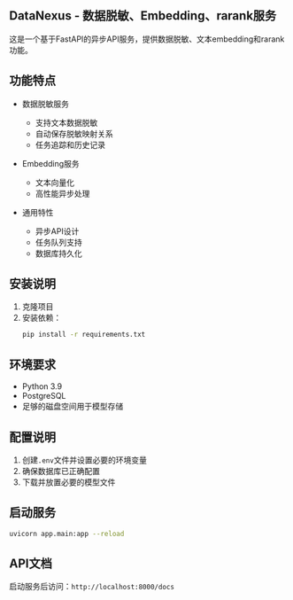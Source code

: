 ## DataNexus - 数据脱敏、Embedding、rarank服务

这是一个基于FastAPI的异步API服务，提供数据脱敏、文本embedding和rarank功能。

## 功能特点

- 数据脱敏服务
  - 支持文本数据脱敏
  - 自动保存脱敏映射关系
  - 任务追踪和历史记录

- Embedding服务
  - 文本向量化
  - 高性能异步处理

- 通用特性
  - 异步API设计
  - 任务队列支持
  - 数据库持久化

## 安装说明

1. 克隆项目
2. 安装依赖：
   ```bash
   pip install -r requirements.txt
   ```

## 环境要求

- Python 3.9
- PostgreSQL
- 足够的磁盘空间用于模型存储

## 配置说明

1. 创建`.env`文件并设置必要的环境变量
2. 确保数据库已正确配置
3. 下载并放置必要的模型文件

## 启动服务

```bash
uvicorn app.main:app --reload
```

## API文档

启动服务后访问：`http://localhost:8000/docs`